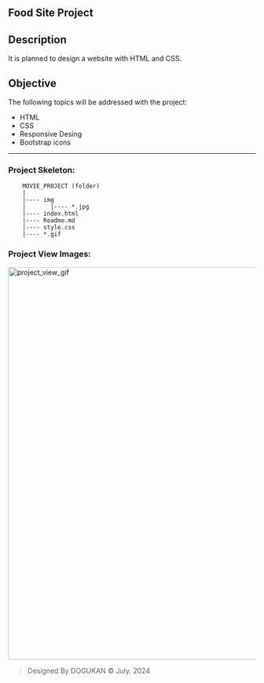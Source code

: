## Food Site Project

## Description
It is planned to design a website with HTML and CSS.

## Objective
The following topics will be addressed with the project:

* HTML
* CSS
* Responsive Desing
* Bootstrap icons

-----

### Project Skeleton:

```
    MOVIE_PROJECT (folder)
    |
    |---- img
    |       |---- *.jpg
    |---- index.html
    |---- Readme.md
    |---- style.css
    |---- *.gif
```

### Project View Images:

<img src="Video_240721213625.gif" alt="project_view_gif" style="width:800px">

> Designed By DOGUKAN © July. 2024